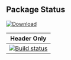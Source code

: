 ## Package Status

[ ![Download](https://api.bintray.com/packages/orhun/sesame/gli%3Asesame/images/download.svg) ](https://bintray.com/orhun/sesame/gli%3Asesame/_latestVersion)

| Header Only |
|:--------:|
|[![Build status](https://ci.appveyor.com/api/projects/status/3jy9yvs7ikwdplhj?svg=true)](https://ci.appveyor.com/project/birsoyo/conan-gli)|
